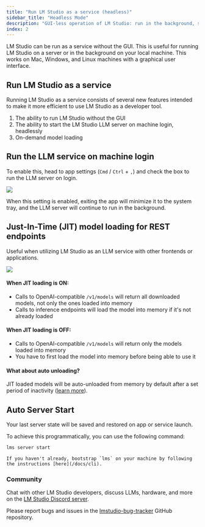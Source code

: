 ```yaml
---
title: "Run LM Studio as a service (headless)"
sidebar_title: "Headless Mode"
description: "GUI-less operation of LM Studio: run in the background, start on machine login, and load models on demand"
index: 2
---
```


LM Studio can be run as a service without the GUI. This is useful for running LM Studio on a server or in the background on your local machine. This works on Mac, Windows, and Linux machines with a graphical user interface.

## Run LM Studio as a service

Running LM Studio as a service consists of several new features intended to make it more efficient to use LM Studio as a developer tool.

1. The ability to run LM Studio without the GUI
2. The ability to start the LM Studio LLM server on machine login, headlessly
3. On-demand model loading

## Run the LLM service on machine login

To enable this, head to app settings (`Cmd` / `Ctrl` + `,`) and check the box to run the LLM server on login.

<img src="/assets/docs/headless-settings.png" style="" data-caption="Enable the LLM server to start on machine login" />

When this setting is enabled, exiting the app will minimize it to the system tray, and the LLM server will continue to run in the background.

## Just-In-Time (JIT) model loading for REST endpoints

Useful when utilizing LM Studio as an LLM service with other frontends or applications.

<img src="/assets/docs/jit-loading.png" style="" data-caption="Load models on demand" />

#### When JIT loading is ON:

- Calls to OpenAI-compatible `/v1/models` will return all downloaded models, not only the ones loaded into memory
- Calls to inference endpoints will load the model into memory if it's not already loaded

#### When JIT loading is OFF:

- Calls to OpenAI-compatible `/v1/models` will return only the models loaded into memory
- You have to first load the model into memory before being able to use it

#### What about auto unloading?

JIT loaded models will be auto-unloaded from memory by default after a set period of inactivity ([learn more](/docs/developer/core/ttl-and-auto-evict)).

## Auto Server Start

Your last server state will be saved and restored on app or service launch.

To achieve this programmatically, you can use the following command:

```bash
lms server start
```

```lms_protip
If you haven't already, bootstrap `lms` on your machine by following the instructions [here](/docs/cli).
```

### Community

Chat with other LM Studio developers, discuss LLMs, hardware, and more on the [LM Studio Discord server](https://discord.gg/aPQfnNkxGC).

Please report bugs and issues in the [lmstudio-bug-tracker](https://github.com/lmstudio-ai/lmstudio-bug-tracker/issues) GitHub repository.
